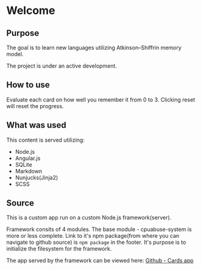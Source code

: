 # Welcome

## Purpose

The goal is to learn new languages utilizing Atkinson–Shiffrin memory model.

The project is under an active development.

## How to use

Evaluate each card on how well you remember it from 0 to 3.
Clicking reset will reset the progress.

## What was used

This content is served utilizing:

- Node.js
- Angular.js
- SQLite
- Markdown
- Nunjucks(Jinja2)
- SCSS

## Source

This is a custom app run on a custom Node.js framework(server).

Framework consits of 4 modules.
The base module - cpuabuse-system is more or less complete. Link to it's npm package(from where you can navigate to github source) is `npm package` in the footer. It's purpose is to initialize the filesystem for the framework.

The app served by the framework can be viewed here: [Github -  Cards app](https://github.com/cpuabuse/node-server/tree/master/test/cards)